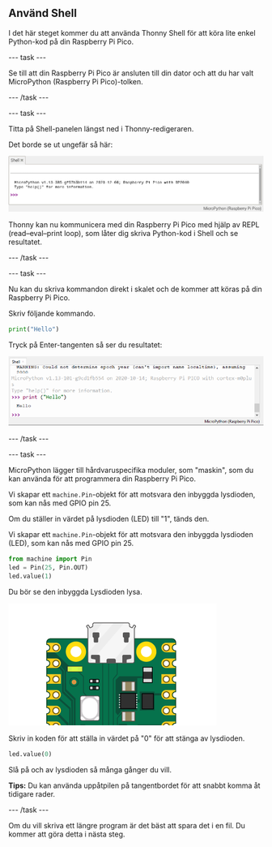 ## Använd Shell

I det här steget kommer du att använda Thonny Shell för att köra lite enkel Python-kod på din Raspberry Pi Pico.

\--- task ---

Se till att din Raspberry Pi Pico är ansluten till din dator och att du har valt MicroPython (Raspberry Pi Pico)-tolken.

\--- /task ---

\--- task ---

Titta på Shell-panelen längst ned i Thonny-redigeraren.

Det borde se ut ungefär så här:

![REPL initial connection messages](images/repl-connected.png)

Thonny kan nu kommunicera med din Raspberry Pi Pico med hjälp av REPL (read–eval–print loop), som låter dig skriva Python-kod i Shell och se resultatet.

\--- /task ---

\--- task ---

Nu kan du skriva kommandon direkt i skalet och de kommer att köras på din Raspberry Pi Pico.

Skriv följande kommando.

```python
print("Hello")
```

Tryck på Enter-tangenten så ser du resultatet:

![Print Hello output](images/print-hello-output.png)

\--- /task ---

\--- task ---

MicroPython lägger till hårdvaruspecifika moduler, som "maskin", som du kan använda för att programmera din Raspberry Pi Pico.

Vi skapar ett `machine.Pin`-objekt för att motsvara den inbyggda lysdioden, som kan nås med GPIO pin 25.

Om du ställer in värdet på lysdioden (LED) till "1", tänds den.

Vi skapar ett `machine.Pin`-objekt för att motsvara den inbyggda lysdioden (LED), som kan nås med GPIO pin 25.

```python
from machine import Pin
led = Pin(25, Pin.OUT)
led.value(1)
```

Du bör se den inbyggda Lysdioden lysa.

![Onboard LED on](images/Pico-onboard-LED.png)

Skriv in koden för att ställa in värdet på "0" för att stänga av lysdioden.

```python
led.value(0)
```

Slå på och av lysdioden så många gånger du vill.

**Tips:** Du kan använda uppåtpilen på tangentbordet för att snabbt komma åt tidigare rader.

\--- /task ---

Om du vill skriva ett längre program är det bäst att spara det i en fil. Du kommer att göra detta i nästa steg.
